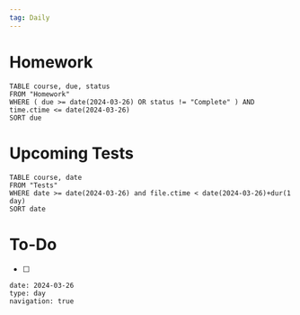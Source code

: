 ```yaml
---
tag: Daily
---
```

# Homework
```dataview
TABLE course, due, status
FROM "Homework" 
WHERE ( due >= date(2024-03-26) OR status != "Complete" ) AND time.ctime <= date(2024-03-26)
SORT due
```
# Upcoming Tests
```dataview
TABLE course, date
FROM "Tests" 
WHERE date >= date(2024-03-26) and file.ctime < date(2024-03-26)+dur(1 day)
SORT date
```
# To-Do
- [ ] 

```gEvent
date: 2024-03-26
type: day
navigation: true
```